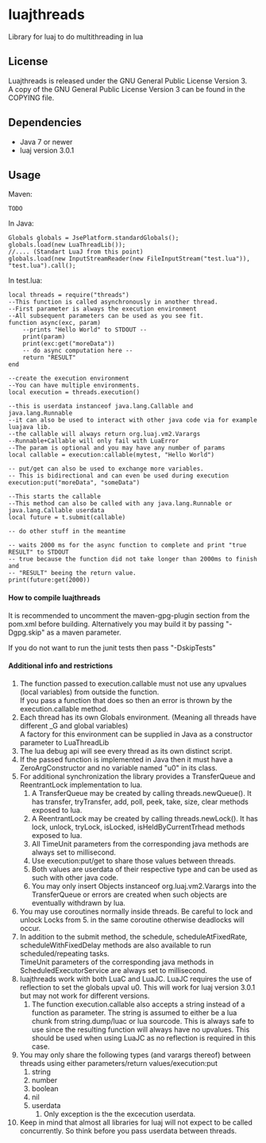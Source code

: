# luajthreads
Library for luaj to do multithreading in lua

## License
Luajthreads is released under the GNU General Public License Version 3. <br>
A copy of the GNU General Public License Version 3 can be found in the COPYING file.<br>

## Dependencies
* Java 7 or newer
* luaj version 3.0.1

## Usage
Maven:
````
TODO
````

In Java:
````
Globals globals = JsePlatform.standardGlobals();
globals.load(new LuaThreadLib());
//.... (Standart LuaJ from this point)
globals.load(new InputStreamReader(new FileInputStream("test.lua")), "test.lua").call();
````
In test.lua:
````
local threads = require("threads")
--This function is called asynchronously in another thread.
--First parameter is always the execution environment
--All subsequent parameters can be used as you see fit.
function async(exc, param)
    --prints "Hello World" to STDOUT --
    print(param)
    print(exc:get("moreData"))
    -- do async computation here --
    return "RESULT"
end

--create the execution environment
--You can have multiple environments.
local execution = threads.execution()

--this is userdata instanceof java.lang.Callable and java.lang.Runnable
--it can also be used to interact with other java code via for example luajava lib.
--the callable will always return org.luaj.vm2.Varargs
--Runnable+Callable will only fail with LuaError
--The param is optional and you may have any number of params
local callable = execution:callable(mytest, "Hello World")

-- put/get can also be used to exchange more variables.
-- This is bidirectional and can even be used during execution
execution:put("moreData", "someData")

--This starts the callable
--This method can also be called with any java.lang.Runnable or java.lang.Callable userdata
local future = t.submit(callable)

-- do other stuff in the meantime

-- waits 2000 ms for the async function to complete and print "true RESULT" to STDOUT
-- true because the function did not take longer than 2000ms to finish and 
-- "RESULT" beeing the return value.
print(future:get(2000))
````
#### How to compile luajthreads
It is recommended to uncomment the maven-gpg-plugin section from the pom.xml
before building. Alternatively you may build it by passing "-Dgpg.skip" as a maven parameter.

If you do not want to run the junit tests then pass "-DskipTests"

#### Additional info and restrictions
1. The function passed to execution.callable must not use any upvalues 
(local variables) from outside the function.<br> 
If you pass a function that does so then an error is thrown by the execution.callable method.
2. Each thread has its own Globals environment. (Meaning all threads have different _G and global variables) <br>
A factory for this environment can be supplied in Java as a constructor parameter to LuaThreadLib
3. The lua debug api will see every thread as its own distinct script.
4. If the passed function is implemented in Java then it must have a ZeroArgConstructor and no variable named "u0" in its class.
5. For additional synchronization the library provides a TransferQueue and ReentrantLock implementation to lua.
    1) A TransferQueue may be created by calling threads.newQueue(). It has transfer, tryTransfer, add, poll, peek, take, size, clear methods exposed to lua.
    2) A ReentrantLock may be created by calling threads.newLock(). It has lock, unlock, tryLock, isLocked, isHeldByCurrentTrhead methods exposed to lua.
    3) All TimeUnit parameters from the corresponding java methods are always set to millisecond.
    4) Use execution:put/get to share those values between threads.
    5) Both values are userdata of their respective type and can be used as such with other java code.
    6) You may only insert Objects instanceof org.luaj.vm2.Varargs into the TransferQueue or errors are created when such objects are eventually withdrawn by lua. 
6. You may use coroutines normally inside threads. Be careful to lock and unlock Locks from 5. in the same coroutine otherwise deadlocks will occur.
7. In addition to the submit method, the schedule, scheduleAtFixedRate, scheduleWithFixedDelay methods are also available to run scheduled/repeating tasks.<br>
TimeUnit parameters of the corresponding java methods in ScheduledExecutorService are always set to millisecond.
8. luajthreads work with both LuaC and LuaJC. LuaJC requires the use of reflection to set the globals upval u0. This will work for luaj version 3.0.1 but may not work for different versions.
    1) The function execution.callable also accepts a string instead of a function as parameter. The string is assumed to either be a lua chunk from string.dump/luac or lua sourcode. This is always safe to use since the resulting function will always have no upvalues. This should be used when using LuaJC as no reflection is required in this case.
9. You may only share the following types (and varargs thereof) between threads using either parameters/return values/execution:put
    1) string
    2) number
    3) boolean
    4) nil
    5) userdata
        1) Only exception is the the excecution userdata.
10. Keep in mind that almost all libraries for luaj will not expect to be called concurrently. So think before you pass userdata between threads.